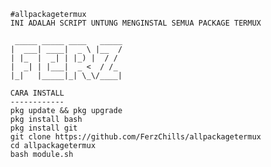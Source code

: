       #allpackagetermux
      INI ADALAH SCRIPT UNTUNG MENGINSTAL SEMUA PACKAGE TERMUX

       _____ _____ ____   _____
      |  ___| ____|  _ \ |__  /
      | |_  |  _| | |_) |  / /
      |  _| | |___|  _ <  / /_
      |_|   |_____|_| \_\/____|

      CARA INSTALL
      ------------
      pkg update && pkg upgrade
      pkg install bash
      pkg install git
      git clone https://github.com/FerzChills/allpackagetermux
      cd allpackagetermux
      bash module.sh

